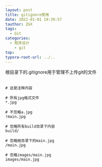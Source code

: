 ```yaml
---
layout: post
title: gitignore使用
date: 2022-01-01 19:39:57
tauthor: ZGX
tags:
  - Git
categories:
  - 程序设计
    - git
top: 
typora-root-url: ../..
---
```


根目录下的.gitignore用于管理不上传git的文件
</br>
</br>

```
# 这是注释内容

# 所有jpg格式文件
*.jpg

# 不忽略a.jpg
!main.jpg

# 忽略所有build目录下内容
build/

# 忽略根目录下的main.jpg
/main.jpg

# 忽略images/main.jpg
images/main.jpg

```